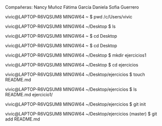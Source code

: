 Compañeras:
Nancy Muñoz
Fátima García
Daniela Sofia Guerrero


vivic@LAPTOP-R6VQSUM8 MINGW64 ~
$ pwd
/c/Users/vivic

vivic@LAPTOP-R6VQSUM8 MINGW64 ~/Desktop
$ ls

vivic@LAPTOP-R6VQSUM8 MINGW64 ~
$ cd Desktop

vivic@LAPTOP-R6VQSUM8 MINGW64 ~
$ cd Desktop

vivic@LAPTOP-R6VQSUM8 MINGW64 ~/Desktop
$ mkdir ejercicios1

vivic@LAPTOP-R6VQSUM8 MINGW64 ~/Desktop
$ cd ejercicios

vivic@LAPTOP-R6VQSUM8 MINGW64 ~/Desktop/ejercicios
$ touch README.md

vivic@LAPTOP-R6VQSUM8 MINGW64 ~/Desktop/ejercicios
$ ls
README.md  ejercicio1/

vivic@LAPTOP-R6VQSUM8 MINGW64 ~/Desktop/ejercicios
$ git init

vivic@LAPTOP-R6VQSUM8 MINGW64 ~/Desktop/ejercicios (master)
$ git add README.md
